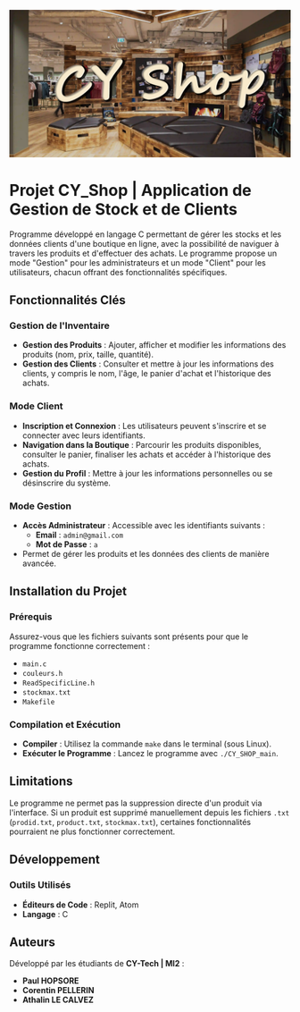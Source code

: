 ![Image d'en-tête](Cy_shop_img.png)

# Projet CY_Shop | Application de Gestion de Stock et de Clients

Programme développé en langage C permettant de gérer les stocks et les données clients d'une boutique en ligne, avec la possibilité de naviguer à travers les produits et d'effectuer des achats. Le programme propose un mode "Gestion" pour les administrateurs et un mode "Client" pour les utilisateurs, chacun offrant des fonctionnalités spécifiques.

## Fonctionnalités Clés

### Gestion de l'Inventaire
- **Gestion des Produits** : Ajouter, afficher et modifier les informations des produits (nom, prix, taille, quantité).
- **Gestion des Clients** : Consulter et mettre à jour les informations des clients, y compris le nom, l'âge, le panier d'achat et l'historique des achats.

### Mode Client
- **Inscription et Connexion** : Les utilisateurs peuvent s'inscrire et se connecter avec leurs identifiants.
- **Navigation dans la Boutique** : Parcourir les produits disponibles, consulter le panier, finaliser les achats et accéder à l'historique des achats.
- **Gestion du Profil** : Mettre à jour les informations personnelles ou se désinscrire du système.

### Mode Gestion
- **Accès Administrateur** : Accessible avec les identifiants suivants :
  - **Email** : `admin@gmail.com`
  - **Mot de Passe** : `a`
- Permet de gérer les produits et les données des clients de manière avancée.

## Installation du Projet

### Prérequis
Assurez-vous que les fichiers suivants sont présents pour que le programme fonctionne correctement :
- `main.c`
- `couleurs.h`
- `ReadSpecificLine.h`
- `stockmax.txt`
- `Makefile`

### Compilation et Exécution
- **Compiler** : Utilisez la commande `make` dans le terminal (sous Linux).
- **Exécuter le Programme** : Lancez le programme avec `./CY_SHOP_main`.

## Limitations
Le programme ne permet pas la suppression directe d'un produit via l'interface. Si un produit est supprimé manuellement depuis les fichiers `.txt` (`prodid.txt`, `product.txt`, `stockmax.txt`), certaines fonctionnalités pourraient ne plus fonctionner correctement.

## Développement

### Outils Utilisés
- **Éditeurs de Code** : Replit, Atom
- **Langage** : C

## Auteurs
Développé par les étudiants de **CY-Tech | MI2** :
- **Paul HOPSORE**
- **Corentin PELLERIN**
- **Athalin LE CALVEZ**
